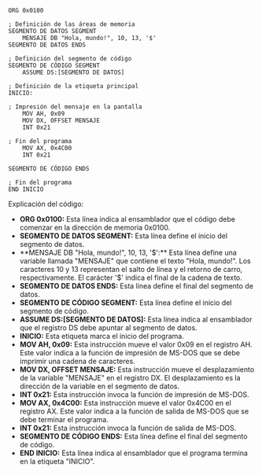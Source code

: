 ```assembly
ORG 0x0100

; Definición de las áreas de memoria
SEGMENTO DE DATOS SEGMENT
    MENSAJE DB "Hola, mundo!", 10, 13, '$'
SEGMENTO DE DATOS ENDS

; Definición del segmento de código
SEGMENTO DE CÓDIGO SEGMENT
    ASSUME DS:[SEGMENTO DE DATOS]

; Definición de la etiqueta principal
INICIO:

; Impresión del mensaje en la pantalla
    MOV AH, 0x09
    MOV DX, OFFSET MENSAJE
    INT 0x21

; Fin del programa
    MOV AX, 0x4C00
    INT 0x21

SEGMENTO DE CÓDIGO ENDS

; Fin del programa
END INICIO
```

Explicación del código:

* **ORG 0x0100:** Esta línea indica al ensamblador que el código debe comenzar en la dirección de memoria 0x0100.
* **SEGMENTO DE DATOS SEGMENT:** Esta línea define el inicio del segmento de datos.
* **MENSAJE DB "Hola, mundo!", 10, 13, '$':** Esta línea define una variable llamada "MENSAJE" que contiene el texto "Hola, mundo!". Los caracteres 10 y 13 representan el salto de línea y el retorno de carro, respectivamente. El carácter '$' indica el final de la cadena de texto.
* **SEGMENTO DE DATOS ENDS:** Esta línea define el final del segmento de datos.
* **SEGMENTO DE CÓDIGO SEGMENT:** Esta línea define el inicio del segmento de código.
* **ASSUME DS:[SEGMENTO DE DATOS]:** Esta línea indica al ensamblador que el registro DS debe apuntar al segmento de datos.
* **INICIO:** Esta etiqueta marca el inicio del programa.
* **MOV AH, 0x09:** Esta instrucción mueve el valor 0x09 en el registro AH. Este valor indica a la función de impresión de MS-DOS que se debe imprimir una cadena de caracteres.
* **MOV DX, OFFSET MENSAJE:** Esta instrucción mueve el desplazamiento de la variable "MENSAJE" en el registro DX. El desplazamiento es la dirección de la variable en el segmento de datos.
* **INT 0x21:** Esta instrucción invoca la función de impresión de MS-DOS.
* **MOV AX, 0x4C00:** Esta instrucción mueve el valor 0x4C00 en el registro AX. Este valor indica a la función de salida de MS-DOS que se debe terminar el programa.
* **INT 0x21:** Esta instrucción invoca la función de salida de MS-DOS.
* **SEGMENTO DE CÓDIGO ENDS:** Esta línea define el final del segmento de código.
* **END INICIO:** Esta línea indica al ensamblador que el programa termina en la etiqueta "INICIO".